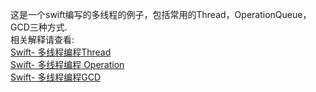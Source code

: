 这是一个swift编写的多线程的例子，包括常用的Thread，OperationQueue，GCD三种方式.<br>
相关解释请查看:<br>
[Swift- 多线程编程Thread](http://www.jianshu.com/p/e6895bb2a453)<br>
[Swift- 多线程编程 Operation](http://www.jianshu.com/p/31d035e065f2)<br>
[Swift- 多线程编程GCD](http://www.jianshu.com/p/51d67a0f3b87)<br>
